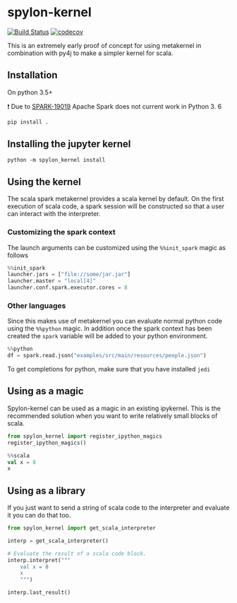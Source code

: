 # spylon-kernel
[![Build Status](https://travis-ci.org/mariusvniekerk/spylon-kernel.svg?branch=master)](https://travis-ci.org/mariusvniekerk/spylon-kernel)
[![codecov](https://codecov.io/gh/mariusvniekerk/spylon-kernel/branch/master/graph/badge.svg)](https://codecov.io/gh/mariusvniekerk/spylon-kernel)

This is an extremely early proof of concept for using metakernel in combination with py4j to make a simpler
kernel for scala.

## Installation

On python 3.5+

:exclamation: Due to [SPARK-19019](https://issues.apache.org/jira/browse/SPARK-19019) Apache Spark does not current work in Python 3.   6

```bash
pip install .
```

## Installing the jupyter kernel

```
python -m spylon_kernel install
```

## Using the kernel

The scala spark metakernel provides a scala kernel by default. On the first execution of scala code, a spark session will be constructed so that a user can interact with the interpreter.

### Customizing the spark context

The launch arguments can be customized using the `%%init_spark` magic as follows

```python
%%init_spark
launcher.jars = ["file://some/jar.jar"]
launcher.master = "local[4]"
launcher.conf.spark.executor.cores = 8
```

### Other languages

Since this makes use of metakernel you can evaluate normal python code using the `%%python` magic.  In addition once 
the spark context has been created the `spark` variable will be added to your python environment.

```python
%%python
df = spark.read.json("examples/src/main/resources/people.json")
```

To get completions for python, make sure that you have installed `jedi`

## Using as a magic

Spylon-kernel can be used as a magic in an existing ipykernel.  This is the recommended solution when you want to write
relatively small blocks of scala.

```python
from spylon_kernel import register_ipython_magics
register_ipython_magics()
```

```scala
%%scala
val x = 8
x
```

## Using as a library

If you just want to send a string of scala code to the interpreter and evaluate it you can
do that too.

```python
from spylon_kernel import get_scala_interpreter

interp = get_scala_interpreter()

# Evaluate the result of a scala code block.
interp.interpret("""
    val x = 8
    x
    """)

interp.last_result()
```
